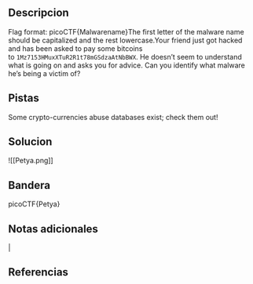 ## Descripcion

Flag format: picoCTF{Malwarename}The first letter of the malware name should be capitalized and the rest lowercase.Your friend just got hacked and has been asked to pay some bitcoins to `1Mz7153HMuxXTuR2R1t78mGSdzaAtNbBWX`. He doesn’t seem to understand what is going on and asks you for advice. Can you identify what malware he’s being a victim of?
## Pistas
Some crypto-currencies abuse databases exist; check them out!


## Solucion
![[Petya.png]]

## Bandera
picoCTF{Petya}

## Notas adicionales
|

## Referencias
